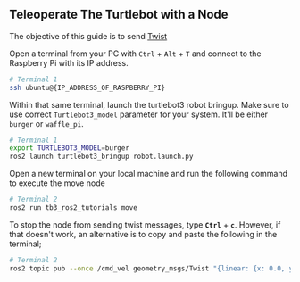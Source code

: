 ## Teleoperate The Turtlebot with a Node
<!-- <p align="center">
  <img src="images/move_stretch.gif"/>
</p> -->

The objective of this guide is to send [Twist](https://docs.ros2.org/galactic/api/geometry_msgs/msg/Twist.html)


Open a terminal from your PC with `Ctrl` + `Alt` + `T` and connect to the Raspberry Pi with its IP address.
```bash
# Terminal 1 
ssh ubuntu@{IP_ADDRESS_OF_RASPBERRY_PI}
```

Within that same terminal, launch the turtlebot3 robot bringup. Make sure to use correct `Turtlebot3_model` parameter for your system. It'll be either `burger` or `waffle_pi`. 
```bash
# Terminal 1
export TURTLEBOT3_MODEL=burger
ros2 launch turtlebot3_bringup robot.launch.py
```

Open a new terminal on your local machine and run the following command to execute the move node
```bash
# Terminal 2
ros2 run tb3_ros2_tutorials move
```

To stop the node from sending twist messages, type **`Ctrl`** + **`c`**. However, if that doesn't work, an alternative is to copy and paste the following in the terminal;


```bash
# Terminal 2
ros2 topic pub --once /cmd_vel geometry_msgs/Twist "{linear: {x: 0.0, y: 0.0, z: 0.0}, angular: {x: 0.0, y: 0.0, z: 0.0}}"

```
<!-- The goal of this example is to control the mobile base by sending `Twist` messages.




### The Code
Below is the code which will send *Twist* messages to drive the robot forward.

```python
#!/usr/bin/env python

import rospy
from geometry_msgs.msg import Twist

class Move:
	"""
	A class that sends Twist messages to move the Stretch robot foward.
	"""
	def __init__(self):
		"""
		Function that initializes the subscriber.
		:param self: The self reference.
		"""
		self.pub = rospy.Publisher('/stretch/cmd_vel', Twist, queue_size=1) #/stretch_diff_drive_controller/cmd_vel for gazebo

	def move_forward(self):
		"""
		Function that publishes Twist messages
		:param self: The self reference.

		:publishes command: Twist message.
		"""
		command = Twist()
		command.linear.x = 0.1
		command.linear.y = 0.0
		command.linear.z = 0.0
		command.angular.x = 0.0
		command.angular.y = 0.0
		command.angular.z = 0.0
		self.pub.publish(command)

if __name__ == '__main__':
	rospy.init_node('move')
	base_motion = Move()
	rate = rospy.Rate(10)
	while not rospy.is_shutdown():
		base_motion.move_forward()
		rate.sleep()
```

### The Code Explained

Now let's break the code down.

```python
#!/usr/bin/env python
```
Every Python ROS [Node](http://wiki.ros.org/Nodes) will have this declaration at the top. The first line makes sure your script is executed as a Python script.


```python
import rospy
from geometry_msgs.msg import Twist
```
You need to import rospy if you are writing a ROS Node. The geometry_msgs.msg import is so that we can send velocity commands to the robot.


```python
class Move:
	def __init__(self):
		self.pub = rospy.Publisher('/stretch/cmd_vel', Twist, queue_size=1)#/stretch_diff_drive_controller/cmd_vel for gazebo
```
This section of code defines the talker's interface to the rest of ROS. pub = rospy.Publisher("/stretch/cmd_vel", Twist, queue_size=1) declares that your node is publishing to the /stretch/cmd_vel topic using the message type Twist. The queue_size argument limits the amount of queued messages if any subscriber is not receiving them fast enough.


```Python
command = Twist()
```
Make a Twist message.  We're going to set all of the elements, since we
can't depend on them defaulting to safe values.

```python
command.linear.x = 0.1
command.linear.y = 0.0
command.linear.z = 0.0
```
A Twist has three linear velocities (in meters per second), along each of the axes. For Stretch, it will only pay attention to the x velocity, since it can't directly move in the y direction or the z direction.


```python
command.angular.x = 0.0
command.angular.y = 0.0
command.angular.z = 0.0
```
A *Twist* also has three rotational velocities (in radians per second).
The Stretch will only respond to rotations around the z (vertical) axis.


```python
self.pub.publish(command)
```
Publish the Twist commands in the previously defined topic name */stretch/cmd_vel*.

```Python
rospy.init_node('move')
base_motion = Move()
rate = rospy.Rate(10)
```
The next line, rospy.init_node(NAME, ...), is very important as it tells rospy the name of your node -- until rospy has this information, it cannot start communicating with the ROS Master. In this case, your node will take on the name talker. NOTE: the name must be a base name, i.e. it cannot contain any slashes "/".

The `rospy.Rate()` function creates a Rate object rate. With the help of its method sleep(), it offers a convenient way for looping at the desired rate. With its argument of 10, we should expect to go through the loop 10 times per second (as long as our processing time does not exceed 1/10th of a second!)

```python
while not rospy.is_shutdown():
	base_motion.move_forward()
	rate.sleep()
```
This loop is a fairly standard rospy construct: checking the rospy.is_shutdown() flag and then doing work. You have to check is_shutdown() to check if your program should exit (e.g. if there is a Ctrl-C or otherwise). The loop calls rate.sleep(), which sleeps just long enough to maintain the desired rate through the loop.


## Move Stretch in Simulation
<p align="center">
  <img src="images/move.gif"/>
</p>

Using your preferred text editor, modify the topic name of the published *Twist* messages. Please review the edit in the **move.py** script below.

```python
self.pub = rospy.Publisher('/stretch_diff_drive_controller/cmd_vel', Twist, queue_size=1)
```

After saving the edited node, bringup [Stretch in the empty world simulation](gazebo_basics.md). To drive the robot with the node, type the follwing in a new terminal

```bash
cd catkin_ws/src/stretch_ros_tutorials/src/
python move.py
```
To stop the node from sending twist messages, type **Ctrl** + **c**.


**Next Example:** [Example 2](example_2.md) -->
